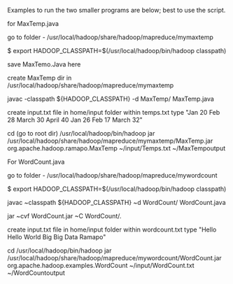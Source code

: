 Examples to run the two smaller programs are below; best to use the script.


for MaxTemp.java

go to folder - /usr/local/hadoop/share/hadoop/mapreduce/mymaxtemp
 
$ export HADOOP_CLASSPATH=$(/usr/local/hadoop/bin/hadoop classpath)
 
save MaxTemo.Java here

create MaxTemp dir in /usr/local/hadoop/share/hadoop/mapreduce/mymaxtemp
 
javac -classpath ${HADOOP_CLASSPATH} -d MaxTemp/ MaxTemp.java
 
create input.txt file in home/input folder
within temps.txt type 
"Jan 20
Feb 28
March 30
April 40
Jan 26
Feb 17
March 32" 
 
cd (go to root dir)
/usr/local/hadoop/bin/hadoop jar /usr/local/hadoop/share/hadoop/mapreduce/mymaxtemp/MaxTemp.jar org.apache.hadoop.ramapo.MaxTemp ~/input/Temps.txt ~/MaxTempoutput



For WordCount.java

go to folder - /usr/local/hadoop/share/hadoop/mapreduce/mywordcount
 
$ export HADOOP_CLASSPATH=$(/usr/local/hadoop/bin/hadoop classpath)
 
javac ~classpath ${HADOOP_CLASSPATH} ~d WordCount/ WordCount.java
 
jar ~cvf WordCount.jar ~C WordCount/.
 
create input.txt file in home/input folder
within wordcount.txt type "Hello Hello World Big Big Data Ramapo"
  
cd
/usr/local/hadoop/bin/hadoop jar /usr/local/hadoop/share/hadoop/mapreduce/mywordcount/WordCount.jar org.apache.hadoop.examples.WordCount ~/input/WordCount.txt ~/WordCountoutput
